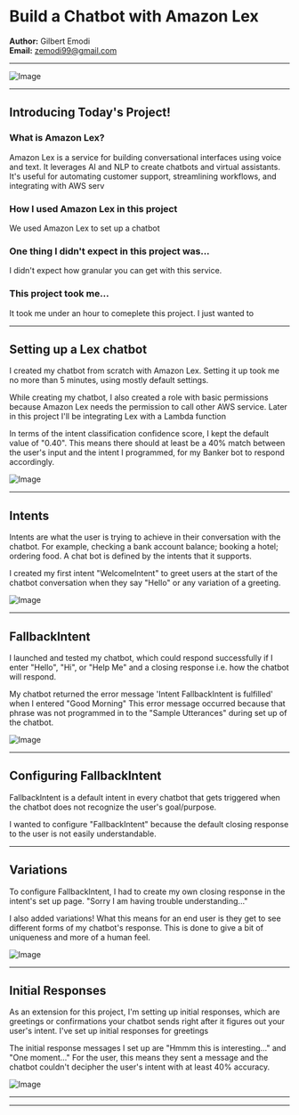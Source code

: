 # Build a Chatbot with Amazon Lex

**Author:** Gilbert Emodi  
**Email:** zemodi99@gmail.com

---

![Image](http://learn.nextwork.org/ecstatic_beige_calm_tarapirohe/uploads/aws-ai-lex1_505be5b8)

---

## Introducing Today's Project!

### What is Amazon Lex?

Amazon Lex is a service for building conversational interfaces using voice and text. It leverages AI and NLP to create chatbots and virtual assistants. It's useful for automating customer support, streamlining workflows, and integrating with AWS serv

### How I used Amazon Lex in this project

We used Amazon Lex to set up a chatbot

### One thing I didn't expect in this project was...

I didn't expect how granular you can get with this service.

### This project took me...

It took me under an hour to comeplete this project. I just wanted to 

---

## Setting up a Lex chatbot

I created my chatbot from scratch with Amazon Lex. Setting it up took me no more than 5 minutes, using mostly default settings.

While creating my chatbot, I also created a role with basic permissions because Amazon Lex needs the permission to call other AWS service. Later in this project I'll be integrating Lex with a Lambda function

In terms of the intent classification confidence score, I kept the default value of "0.40". This means there should at least be a 40% match between the user's input and the intent I programmed, for my Banker bot to respond accordingly.

![Image](http://learn.nextwork.org/ecstatic_beige_calm_tarapirohe/uploads/aws-ai-lex1_97dc2351)

---

## Intents

Intents are what the user is trying to achieve in their conversation with the chatbot. For example, checking a bank account balance; booking a hotel; ordering food. A chat bot is defined by the intents that it supports.

I created my first intent "WelcomeIntent" to greet users at the start of the chatbot conversation when they say "Hello" or any variation of a greeting.

![Image](http://learn.nextwork.org/ecstatic_beige_calm_tarapirohe/uploads/aws-ai-lex1_505be5b8)

---

## FallbackIntent

I launched and tested my chatbot, which could respond successfully if I enter "Hello", "Hi", or "Help Me" and a closing response i.e. how the chatbot will respond.

My chatbot returned the error message 'Intent FallbackIntent is fulfilled' when I entered "Good Morning" This error message occurred because that phrase was not programmed in to the "Sample Utterances" during set up of the chatbot.

![Image](http://learn.nextwork.org/ecstatic_beige_calm_tarapirohe/uploads/aws-ai-lex1_505be5b8)

---

## Configuring FallbackIntent

FallbackIntent is a default intent in every chatbot that gets triggered when the chatbot does not recognize the user's goal/purpose.

I wanted to configure "FallbackIntent" because the default closing response to the user is not easily understandable.

---

## Variations

To configure FallbackIntent, I had to create my own closing response in the intent's set up page. "Sorry I am having trouble understanding..."

I also added variations! What this means for an end user is they get to see different forms of my chatbot's response. This is done to give a bit of uniqueness and more of a human feel.

![Image](http://learn.nextwork.org/ecstatic_beige_calm_tarapirohe/uploads/aws-ai-lex1_c4fc89af)

---

## Initial Responses

As an extension for this project, I'm setting up initial responses, which are greetings or confirmations your chatbot sends right after it figures out your user's intent.
I've set up initial responses for greetings

The initial response messages I set up are "Hmmm this is interesting..." and "One moment..." For the user, this means they sent a message and the chatbot couldn't decipher the user's intent with at least 40% accuracy.

![Image](http://learn.nextwork.org/ecstatic_beige_calm_tarapirohe/uploads/aws-ai-lex1_09bcb9701)

---

---

